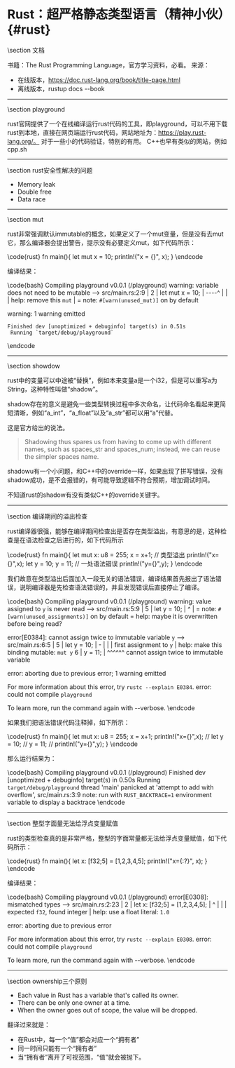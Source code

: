 Rust：超严格静态类型语言（精神小伙）{#rust}
===========


\section 文档

书籍：The Rust Programming Language，官方学习资料，必看。
来源：
- 在线版本，https://doc.rust-lang.org/book/title-page.html
- 离线版本，rustup docs --book

<hr>
\section playground

rust官网提供了一个在线编译运行rust代码的工具，即playground，可以不用下载rust到本地，直接在网页端运行rust代码，网站地址为：https://play.rust-lang.org/。
对于一些小的代码验证，特别的有用。
C++也早有类似的网站，例如cpp.sh

<hr>
\section rust安全性解决的问题

- Memory leak
- Double free
- Data race

<hr>
\section mut

rust非常强调默认immutable的概念，如果定义了一个mut变量，但是没有去mut它，那么编译器会提出警告，提示没有必要定义mut，如下代码所示：

\code{rust}
fn main(){
    let mut x = 10;
    println!("x = {}", x);
}
\endcode

编译结果：

\code{bash}
   Compiling playground v0.0.1 (/playground)
warning: variable does not need to be mutable
 --> src/main.rs:2:9
  |
2 |     let mut x = 10;
  |         ----^
  |         |
  |         help: remove this `mut`
  |
  = note: `#[warn(unused_mut)]` on by default

warning: 1 warning emitted

    Finished dev [unoptimized + debuginfo] target(s) in 0.51s
     Running `target/debug/playground`
\endcode

<hr>
\section showdow

rust中的变量可以中途被“替换”，例如本来变量a是一个i32，但是可以重写a为String，这种特性叫做“shadow”。

shadow存在的意义是避免一些类型转换过程中多次命名，让代码命名看起来更简短清晰，例如“a_int”，“a_float”以及“a_str”都可以用“a”代替。

这是官方给出的说法。

> Shadowing thus spares us from having to come up with different names, such as spaces_str and spaces_num; instead, we can reuse the simpler spaces name.

shadowu有一个小问题，和C++中的override一样，如果出现了拼写错误，没有shadow成功，是不会报错的，有可能导致逻辑不符合预期，增加调试时间。

不知道rust的shadow有没有类似C++的override关键字。

<hr>
\section 编译期间的溢出检查

rust编译器很强，能够在编译期间检查出是否存在类型溢出，有意思的是，这种检查是在语法检查之后进行的，如下代码所示

\code{rust}
fn main(){
    let mut x: u8 = 255;
    x = x+1;    // 类型溢出
    println!("x={}",x);
    let y = 10;
    y = 11;     // 一处语法错误
    println!("y={}",y);
}
\endcode

我们故意在类型溢出后面加入一段无关的语法错误，编译结果首先报出了语法错误，说明编译器是先检查语法错误的，并且发现错误后直接停止了编译。

\code{bash}
   Compiling playground v0.0.1 (/playground)
warning: value assigned to `y` is never read
 --> src/main.rs:5:9
  |
5 |     let y = 10;
  |         ^
  |
  = note: `#[warn(unused_assignments)]` on by default
  = help: maybe it is overwritten before being read?

error[E0384]: cannot assign twice to immutable variable `y`
 --> src/main.rs:6:5
  |
5 |     let y = 10;
  |         -
  |         |
  |         first assignment to `y`
  |         help: make this binding mutable: `mut y`
6 |     y = 11;
  |     ^^^^^^ cannot assign twice to immutable variable

error: aborting due to previous error; 1 warning emitted

For more information about this error, try `rustc --explain E0384`.
error: could not compile `playground`

To learn more, run the command again with --verbose.
\endcode

如果我们把语法错误代码注释掉，如下所示：

\code{rust}
fn main(){
    let mut x: u8 = 255;
    x = x+1;
    println!("x={}",x);
    // let y = 10;
    // y = 11;
    // println!("y={}",y);
}
\endcode

那么运行结果为：

\code{bash}
   Compiling playground v0.0.1 (/playground)
    Finished dev [unoptimized + debuginfo] target(s) in 0.50s
     Running `target/debug/playground`
thread 'main' panicked at 'attempt to add with overflow', src/main.rs:3:9
note: run with `RUST_BACKTRACE=1` environment variable to display a backtrace
\endcode

<hr>
\section 整型字面量无法给浮点变量赋值

rust的类型检查真的是非常严格，整型的字面常量都无法给浮点变量赋值，如下代码所示：

\code{rust}
fn main(){
    let x: [f32;5] = [1,2,3,4,5];
    println!("x={:?}", x);
}
\endcode

编译结果：

\code{bash}
   Compiling playground v0.0.1 (/playground)
error[E0308]: mismatched types
 --> src/main.rs:2:23
  |
2 |     let x: [f32;5] = [1,2,3,4,5];
  |                       ^
  |                       |
  |                       expected `f32`, found integer
  |                       help: use a float literal: `1.0`

error: aborting due to previous error

For more information about this error, try `rustc --explain E0308`.
error: could not compile `playground`

To learn more, run the command again with --verbose.
\endcode

<hr>
\section ownership三个原则

- Each value in Rust has a variable that's called its owner.
- There can be only one owner at a time.
- When the owner goes out of scope, the value will be dropped.

翻译过来就是：

- 在Rust中，每一个“值”都会对应一个“拥有者”
- 同一时间只能有一个“拥有者”
- 当“拥有者”离开了可视范围，“值”就会被抛下。